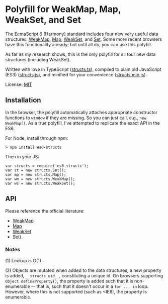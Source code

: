 # Polyfill for WeakMap, Map, WeakSet, and Set

The EcmaScript 6 (Harmony) standard includes four new very useful data structures:  [WeakMap](https://developer.mozilla.org/en-US/docs/Web/JavaScript/Reference/Global_Objects/WeakMap), [Map](https://developer.mozilla.org/en-US/docs/Web/JavaScript/Reference/Global_Objects/Map), [WeakSet](https://developer.mozilla.org/en-US/docs/Web/JavaScript/Reference/Global_Objects/WeakSet), and [Set](https://developer.mozilla.org/en-US/docs/Web/JavaScript/Reference/Global_Objects/Set).  Some more recent browsers have this functionality already; but until all do, you can use this polyfill.

As far as my research shows, this is the only polyfill for all four new data structures (including WeakSet).

Written with love in TypeScript ([structs.ts](https://github.com/dregre/structs-polyfill/blob/master/structs.ts)), compiled to plain old JavaScript (ES3) ([structs.js](https://github.com/dregre/structs-polyfill/blob/master/structs.js)), and minified for your convenience ([structs.min.js](https://github.com/dregre/structs-polyfill/blob/master/structs.min.js)).

License: [MIT](https://tldrlegal.com/license/mit-license)

## Installation

In the browser, the polyfill automatically attaches appropriate constructor functions to `window` if they are missing.  So you can just call, e.g., `new WeakMap()`.  As a true polyfill, I've attempted to replicate the exact API in the ES6.

For Node, install through npm:

```
> npm install es6-structs
```

Then in your JS:

```
var structs = require('es6-structs');
var st = new structs.Set();
var mp = new structs.Map();
var wm = new structs.WeakMap();
var ws = new structs.WeakSet();
```

## API

Please reference the official literature:

* [WeakMap](https://developer.mozilla.org/en-US/docs/Web/JavaScript/Reference/Global_Objects/WeakMap)
* [Map](https://developer.mozilla.org/en-US/docs/Web/JavaScript/Reference/Global_Objects/Map)
* [WeakSet](https://developer.mozilla.org/en-US/docs/Web/JavaScript/Reference/Global_Objects/WeakSet)
* [Set](https://developer.mozilla.org/en-US/docs/Web/JavaScript/Reference/Global_Objects/Set)).

### Notes

(1) Lookup is O(1).

(2) Objects are mutated when added to the data structures; a new property is added, `__structs_uid__`, constituting a unique id.  On browsers supporting `Object.defineProperty()`, the property is added such that it is non-enumerable -- that is, such that it doesn't occur in a `for ... in` loop.  However, where this is not supported (such as <IE8), the property is enumerable.
